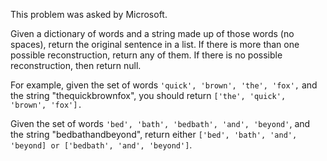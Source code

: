 This problem was asked by Microsoft.

Given a dictionary of words and a string made up of those words (no spaces), return the original sentence in a list. If there is more than one possible reconstruction, return any of them. If there is no possible reconstruction, then return null.

For example, given the set of words ```'quick', 'brown', 'the', 'fox',``` and the string "thequickbrownfox", you should return ```['the', 'quick', 'brown', 'fox'].```

Given the set of words ```'bed', 'bath', 'bedbath', 'and', 'beyond'```, and the string "bedbathandbeyond", return either ```['bed', 'bath', 'and', 'beyond] or ['bedbath', 'and', 'beyond']```.

